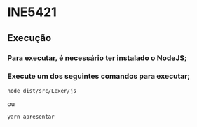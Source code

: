 # INE5421

## Execução
### Para executar, é necessário ter instalado o NodeJS;
### Execute um dos seguintes comandos para executar;

```
node dist/src/Lexer/js
```
ou
```
yarn apresentar
```
